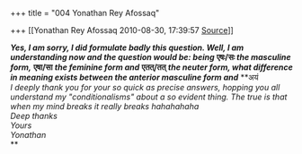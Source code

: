 +++
title = "004 Yonathan Rey Afossaq"

+++
[[Yonathan Rey Afossaq	2010-08-30, 17:39:57 [Source](https://groups.google.com/g/samskrita/c/kl_dAL7jz3s)]]



***Yes, I am sorry, I did formulate badly this question. Well, I am understanding now and the question would be: being*** **एषः/सः *the masculine form,*** **एषा/सा** ***the feminine form and*** **एतत्/तत्** ***the neuter form, what difference in meaning exists between the anterior masculine form and*** **अयं  
*I deeply thank you for your so quick as precise answers, hopping you all understand my "conditionalisms" about a so evident thing. The true is that when my mind breaks it really breaks hahahahaha  
Deep thanks  
Yours  
Yonathan*  
**

